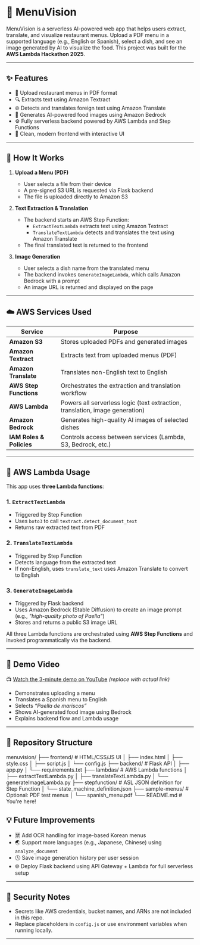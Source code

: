 # 🧠 MenuVision

MenuVision is a serverless AI-powered web app that helps users extract, translate, and visualize restaurant menus. Upload a PDF menu in a supported language (e.g., English or Spanish), select a dish, and see an image generated by AI to visualize the food. This project was built for the **AWS Lambda Hackathon 2025**.

---

## ✨ Features

- 📄 Upload restaurant menus in PDF format  
- 🔍 Extracts text using Amazon Textract  
- 🌐 Detects and translates foreign text using Amazon Translate  
- 🎨 Generates AI-powered food images using Amazon Bedrock  
- ⚙️ Fully serverless backend powered by AWS Lambda and Step Functions  
- 🧼 Clean, modern frontend with interactive UI

---

## 🚀 How It Works

1. **Upload a Menu (PDF)**  
   - User selects a file from their device  
   - A pre-signed S3 URL is requested via Flask backend  
   - The file is uploaded directly to Amazon S3  

2. **Text Extraction & Translation**  
   - The backend starts an AWS Step Function:  
     - `ExtractTextLambda` extracts text using Amazon Textract  
     - `TranslateTextLambda` detects and translates the text using Amazon Translate  
   - The final translated text is returned to the frontend  

3. **Image Generation**  
   - User selects a dish name from the translated menu  
   - The backend invokes `GenerateImageLambda`, which calls Amazon Bedrock with a prompt  
   - An image URL is returned and displayed on the page  

---

## ☁️ AWS Services Used

| Service                | Purpose                                                                |
|------------------------|------------------------------------------------------------------------|
| **Amazon S3**          | Stores uploaded PDFs and generated images                              |
| **Amazon Textract**    | Extracts text from uploaded menus (PDF)                                |
| **Amazon Translate**   | Translates non-English text to English                                 |
| **AWS Step Functions** | Orchestrates the extraction and translation workflow                   |
| **AWS Lambda**         | Powers all serverless logic (text extraction, translation, image generation) |
| **Amazon Bedrock**     | Generates high-quality AI images of selected dishes                    |
| **IAM Roles & Policies** | Controls access between services (Lambda, S3, Bedrock, etc.)         |

---

## 🔧 AWS Lambda Usage

This app uses **three Lambda functions**:

### 1. `ExtractTextLambda`
- Triggered by Step Function  
- Uses `boto3` to call `textract.detect_document_text`  
- Returns raw extracted text from PDF  

### 2. `TranslateTextLambda`
- Triggered by Step Function  
- Detects language from the extracted text  
- If non-English, uses `translate_text` uses Amazon Translate to convert to English  

### 3. `GenerateImageLambda`
- Triggered by Flask backend  
- Uses Amazon Bedrock (Stable Diffusion) to create an image prompt (e.g., _"high-quality photo of Paella"_)  
- Stores and returns a public S3 image URL  

All three Lambda functions are orchestrated using **AWS Step Functions** and invoked programmatically via the backend.

---

## 🎥 Demo Video

📺 [Watch the 3-minute demo on YouTube](https://your-demo-video-link.com) *(replace with actual link)*

- Demonstrates uploading a menu  
- Translates a Spanish menu to English  
- Selects _“Paella de mariscos”_  
- Shows AI-generated food image using Bedrock  
- Explains backend flow and Lambda usage  

---

## 📁 Repository Structure
menuvision/
├── frontend/ # HTML/CSS/JS UI
│ ├── index.html
│ ├── style.css
│ ├── script.js
│ └── config.js
├── backend/ # Flask API
│ ├── app.py
│ └── requirements.txt
├── lambdas/ # AWS Lambda functions
│ ├── extractTextLambda.py
│ ├── translateTextLambda.py
│ └── generateImageLambda.py
├── stepfunction/ # ASL JSON definition for Step Function
│ └── state_machine_definition.json
├── sample-menus/ # Optional: PDF test menus
│ └── spanish_menu.pdf
└── README.md # You're here!

## 💡 Future Improvements

- 🈲 Add OCR handling for image-based Korean menus  
- 🌏 Support more languages (e.g., Japanese, Chinese) using `analyze_document`  
- 🕓 Save image generation history per user session  
- 🌐 Deploy Flask backend using API Gateway + Lambda for full serverless setup  

---

## 🔐 Security Notes

- Secrets like AWS credentials, bucket names, and ARNs are not included in this repo.  
- Replace placeholders in `config.js` or use environment variables when running locally.

---
